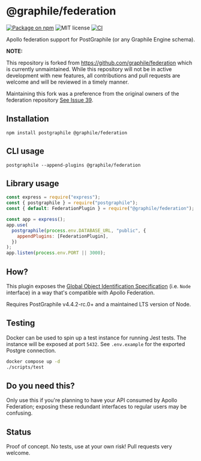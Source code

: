 # @graphile/federation

[![Package on npm](https://img.shields.io/npm/v/postgraphile-federation-plugin.svg?style=flat)](https://www.npmjs.com/package/postgraphile-federation-plugin)
![MIT license](https://img.shields.io/npm/l/postgraphile-federation-plugin.svg)
[![CI](https://github.com/mgagliardo91/postgraphile-federation-plugin/actions/workflows/ci.yaml/badge.svg?branch=main)](https://github.com/mgagliardo91/postgraphile-federation-plugin/actions/workflows/ci.yaml)

Apollo federation support for PostGraphile (or any Graphile Engine schema).

**NOTE:**

This repository is forked from https://github.com/graphile/federation which is currently unmaintained. While this repository will not be in active development with new features, all contributions and pull requests are welcome and will be reviewed in a timely manner.

Maintaining this fork was a preference from the original owners of the federation repository [See Issue 39](https://github.com/graphile/federation/issues/39).

## Installation

```
npm install postgraphile @graphile/federation
```

## CLI usage

```
postgraphile --append-plugins @graphile/federation
```

## Library usage

```js
const express = require("express");
const { postgraphile } = require("postgraphile");
const { default: FederationPlugin } = require("@graphile/federation");

const app = express();
app.use(
  postgraphile(process.env.DATABASE_URL, "public", {
    appendPlugins: [FederationPlugin],
  })
);
app.listen(process.env.PORT || 3000);
```

## How?

This plugin exposes the [Global Object Identification
Specification](https://facebook.github.io/relay/graphql/objectidentification.htm)
(i.e. `Node` interface) in a way that's compatible with Apollo Federation.

Requires PostGraphile v4.4.2-rc.0+ and a maintained LTS version of Node.

## Testing

Docker can be used to spin up a test instance for running Jest tests. The instance will be exposed at port `5432`. See `.env.example` for the exported Postgre connection.

```sh
docker compose up -d
./scripts/test
```

## Do you need this?

Only use this if you're planning to have your API consumed by Apollo
Federation; exposing these redundant interfaces to regular users may be
confusing.

## Status

Proof of concept. No tests, use at your own risk! Pull requests very welcome.

